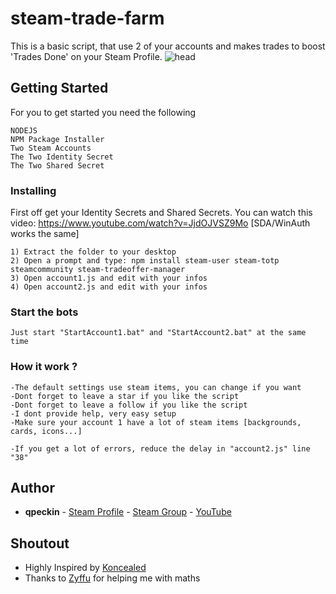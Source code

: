 # steam-trade-farm

This is a basic script, that use 2 of your accounts and makes trades to boost 'Trades Done' on your Steam Profile.
![head](https://user-images.githubusercontent.com/64363113/107683028-5fef8800-6ca1-11eb-9008-1e0f00f7e143.png)

## Getting Started

For you to get started you need the following

```
NODEJS
NPM Package Installer
Two Steam Accounts
The Two Identity Secret 
The Two Shared Secret
```

### Installing

First off get your Identity Secrets and Shared Secrets.
You can watch this video: https://www.youtube.com/watch?v=JjdOJVSZ9Mo [SDA/WinAuth works the same]

```
1) Extract the folder to your desktop
2) Open a prompt and type: npm install steam-user steam-totp steamcommunity steam-tradeoffer-manager
3) Open account1.js and edit with your infos 
4) Open account2.js and edit with your infos 
```

### Start the bots

```
Just start "StartAccount1.bat" and "StartAccount2.bat" at the same time
```

### How it work ?

```
-The default settings use steam items, you can change if you want
-Dont forget to leave a star if you like the script
-Dont forget to leave a follow if you like the script
-I dont provide help, very easy setup
-Make sure your account 1 have a lot of steam items [backgrounds, cards, icons...]

-If you get a lot of errors, reduce the delay in "account2.js" line "38"
```

## Author

* **qpeckin** - [Steam Profile](https://steamcommunity.com/id/qpeckin/) - [Steam Group](https://steamcommunity.com/groups/qpeckin) - [YouTube](https://www.youtube.com/channel/UCfPkJWN0qF3CsWiGYNlhACQ)


## Shoutout

* Highly Inspired by [Koncealed](https://github.com/RobertSkonieczny/node-steam-trade-farm)
* Thanks to [Zyffu](https://github.com/Zyffu) for helping me with maths


